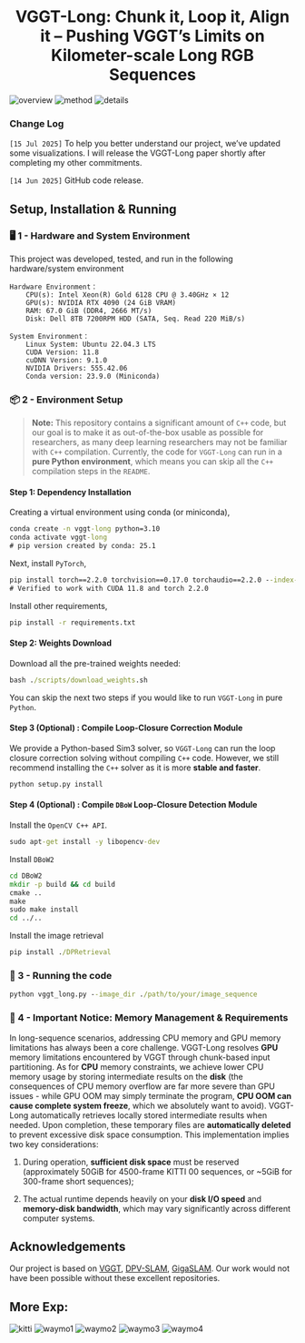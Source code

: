 <p align="center">
<p align="center">
<h1 align="center">VGGT-Long: Chunk it, Loop it, Align it – Pushing VGGT’s Limits on Kilometer-scale Long RGB Sequences</h1>
</p>

![overview](./assets/overview.png)
![method](./assets/method.png)
![details](./assets/details.png)

### **Change Log**
`[15 Jul 2025]` To help you better understand our project, we’ve updated some visualizations. I will release the VGGT-Long paper shortly after completing my other commitments.  

`[14 Jun 2025]` GitHub code release.

##  Setup, Installation & Running

### 🖥️ 1 - Hardware and System Environment 

This project was developed, tested, and run in the following hardware/system environment

```
Hardware Environment：
    CPU(s): Intel Xeon(R) Gold 6128 CPU @ 3.40GHz × 12
    GPU(s): NVIDIA RTX 4090 (24 GiB VRAM)
    RAM: 67.0 GiB (DDR4, 2666 MT/s)
    Disk: Dell 8TB 7200RPM HDD (SATA, Seq. Read 220 MiB/s)

System Environment：
    Linux System: Ubuntu 22.04.3 LTS
    CUDA Version: 11.8
    cuDNN Version: 9.1.0
    NVIDIA Drivers: 555.42.06
    Conda version: 23.9.0 (Miniconda)
```

### 📦 2 - Environment Setup 

> **Note:** This repository contains a significant amount of `C++` code, but our goal is to make it as out-of-the-box usable as possible for researchers, as many deep learning researchers may not be familiar with `C++` compilation. Currently, the code for `VGGT-Long` can run in a **pure Python environment**, which means you can skip all the `C++` compilation steps in the `README`.

#### Step 1: Dependency Installation

Creating a virtual environment using conda (or miniconda),

```cmd
conda create -n vggt-long python=3.10
conda activate vggt-long
# pip version created by conda: 25.1
```

Next, install `PyTorch`,

```cmd
pip install torch==2.2.0 torchvision==0.17.0 torchaudio==2.2.0 --index-url https://download.pytorch.org/whl/cu118
# Verified to work with CUDA 11.8 and torch 2.2.0
```

Install other requirements,

```cmd
pip install -r requirements.txt
```

#### Step 2: Weights Download

Download all the pre-trained weights needed:

```cmd
bash ./scripts/download_weights.sh
```

You can skip the next two steps if you would like to run `VGGT-Long` in pure `Python`.

#### Step 3 (Optional) : Compile Loop-Closure Correction Module

We provide a Python-based Sim3 solver, so `VGGT-Long` can run the loop closure correction solving without compiling `C++` code. However, we still recommend installing the `C++` solver as it is more **stable and faster**.

```cmd
python setup.py install
```



#### Step 4 (Optional) : Compile `DBoW` Loop-Closure Detection Module


Install the `OpenCV C++ API`.

```cmd
sudo apt-get install -y libopencv-dev
```

Install `DBoW2`

```cmd
cd DBoW2
mkdir -p build && cd build
cmake ..
make
sudo make install
cd ../..
```

Install the image retrieval

```cmd
pip install ./DPRetrieval
```


### 🚀 3 - Running the code 


```cmd
python vggt_long.py --image_dir ./path/to/your/image_sequence
```

### 🚨 4 - **Important Notice**: Memory Management & Requirements

In long-sequence scenarios, addressing CPU memory and GPU memory limitations has always been a core challenge. VGGT-Long resolves **GPU** memory limitations encountered by VGGT through chunk-based input partitioning. As for **CPU** memory constraints, we achieve lower CPU memory usage by storing intermediate results on the **disk** (the consequences of CPU memory overflow are far more severe than GPU issues - while GPU OOM may simply terminate the program, **CPU OOM can cause complete system freeze**, which we absolutely want to avoid). VGGT-Long automatically retrieves locally stored intermediate results when needed. Upon completion, these temporary files are **automatically deleted** to prevent excessive disk space consumption. This implementation implies two key considerations:

1. During operation, **sufficient disk space** must be reserved (approximately 50GiB for 4500-frame KITTI 00 sequences, or ~5GiB for 300-frame short sequences);

2. The actual runtime depends heavily on your **disk I/O speed** and **memory-disk bandwidth**, which may vary significantly across different computer systems.

## Acknowledgements

Our project is based on [VGGT](https://github.com/facebookresearch/vggt), [DPV-SLAM](https://github.com/princeton-vl/DPVO), [GigaSLAM](https://github.com/DengKaiCQ/GigaSLAM). Our work would not have been possible without these excellent repositories.

## More Exp:

![kitti](./assets/vkitti.png)
![waymo1](./assets/waymo-1.png)
![waymo2](./assets/waymo-2.png)
![waymo3](./assets/waymo-3.png)
![waymo4](./assets/waymo-4.png)